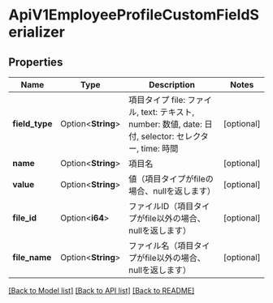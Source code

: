 # ApiV1EmployeeProfileCustomFieldSerializer

## Properties

Name | Type | Description | Notes
------------ | ------------- | ------------- | -------------
**field_type** | Option<**String**> | 項目タイプ file: ファイル, text: テキスト, number: 数値, date: 日付, selector: セレクター, time: 時間 | [optional]
**name** | Option<**String**> | 項目名 | [optional]
**value** | Option<**String**> | 値（項目タイプがfileの場合、nullを返します） | [optional]
**file_id** | Option<**i64**> | ファイルID（項目タイプがfile以外の場合、nullを返します） | [optional]
**file_name** | Option<**String**> | ファイル名（項目タイプがfile以外の場合、nullを返します） | [optional]

[[Back to Model list]](../README.md#documentation-for-models) [[Back to API list]](../README.md#documentation-for-api-endpoints) [[Back to README]](../README.md)



